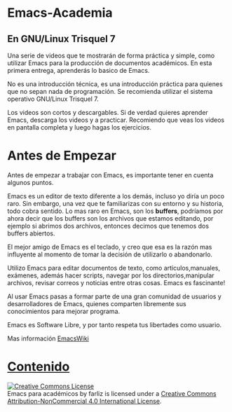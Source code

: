 # Emacs-Academia 
## En GNU/Linux Trisquel 7

Una serie de videos que te mostrarán de forma práctica y simple, como utilizar Emacs para la producción de documentos académicos. En esta primera entrega, aprenderás lo basico de Emacs.

No es una introducción técnica, es una introducción práctica para quienes que no sepan nada de programación. Se recomienda utilizar el sistema operativo GNU/Linux Trisquel 7.

Los videos son cortos y descargables. Si de verdad quieres aprender Emacs, descarga los videos y a practicar. Recomiendo que veas los videos en pantalla completa y luego hagas los ejercicios.

# Antes de Empezar #

Antes de empezar a trabajar con Emacs, es importante tener en cuenta algunos
puntos.

Emacs es un editor de texto diferente a los demás, incluso yo diría un poco
raro. Sin embargo, una vez que te familiarizas con su entorno y su historia,
todo cobra sentido. Lo mas raro en Emacs, son los **buffers**, podríamos por
ahora decir que los buffers son los archivos que estamos editando, por ejemplo
si abrimos dos archivos, entonces decimos que tenemos dos buffers abiertos.

El mejor amigo de Emacs es el teclado, y creo que esa es la razón mas influyente al
momento de tomar la decisión de utilizarlo o abandonarlo.

Utilizo Emacs para editar documentos de texto, como artículos,manuales, exámenes, además hacer scripts, navegar por los directorios,manipular archivos, revisar correos y noticias entre otras cosas. Emacs es fascinante!

Al usar Emacs pasas a formar parte de una gran comunidad de usuarios y
desarrolladores de Emacs, quienes comparten libremente sus conocimientos
para mejorar programa.

Emacs es Software Libre, y por tanto respeta tus libertades como usuario.

Mas información
[EmacsWiki](https://www.emacswiki.org/)

# [Contenido](https://github.com/farliz/emacs-academia/blob/master/contenido.md)


<a rel="license" href="http://creativecommons.org/licenses/by-nc/4.0/"><img alt="Creative Commons License" style="border-width:0" src="https://i.creativecommons.org/l/by-nc/4.0/88x31.png" /></a><br /><span xmlns:dct="http://purl.org/dc/terms/" href="http://purl.org/dc/dcmitype/MovingImage" property="dct:title" rel="dct:type">Emacs para académicos</span> by <span xmlns:cc="http://creativecommons.org/ns#" property="cc:attributionName">farliz</span> is licensed under a <a rel="license" href="http://creativecommons.org/licenses/by-nc/4.0/">Creative Commons Attribution-NonCommercial 4.0 International License</a>.

